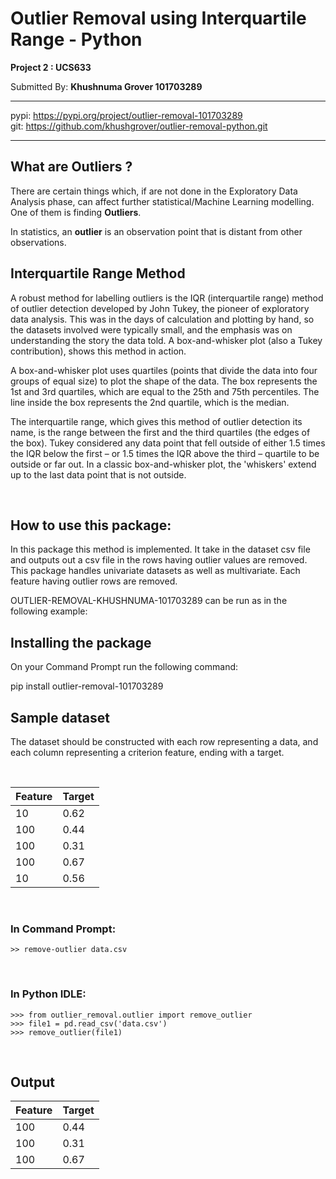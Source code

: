 # Outlier Removal using Interquartile Range - Python

**Project 2 : UCS633**


Submitted By: **Khushnuma Grover 101703289**

***
pypi: <https://pypi.org/project/outlier-removal-101703289>
<br>
git: <https://github.com/khushgrover/outlier-removal-python.git>
***

## What are Outliers ?

There are certain things which, if are not done in the Exploratory Data Analysis phase, can affect further statistical/Machine Learning modelling. One of them is finding **Outliers**.

In statistics, an **outlier** is an observation point that is distant from other observations.

## Interquartile Range Method

<p>A robust method for labelling outliers is the IQR (interquartile range) method of outlier detection developed by John Tukey, the pioneer of exploratory data analysis. This was in the days of calculation and plotting by hand, so the datasets involved were typically small, and the emphasis was on understanding the story the data told. A box-and-whisker plot (also a Tukey contribution), shows this method in action.</p>

<p>A box-and-whisker plot uses quartiles (points that divide the data into four groups of equal size) to plot the shape of the data. The box represents the 1st and 3rd quartiles, which are equal to the 25th and 75th percentiles. The line inside the box represents the 2nd quartile, which is the median.</p>

<p>The interquartile range, which gives this method of outlier detection its name, is the range between the first and the third quartiles (the edges of the box). Tukey considered any data point that fell outside of either 1.5 times the IQR below the first – or 1.5 times the IQR above the third – quartile to be outside or far out. In a classic box-and-whisker plot, the 'whiskers' extend up to the last data point that is not outside.</p>


<br>

## How to use this package:

In this package this method is implemented. It take in the dataset csv file and outputs out a csv file in the rows having outlier values are removed. This package handles univariate datasets as well as multivariate. Each feature having outlier rows are removed.

OUTLIER-REMOVAL-KHUSHNUMA-101703289  can be run as in the following example:

## Installing the package

On your Command Prompt run the following command:

pip install outlier-removal-101703289

## Sample dataset

The dataset should be constructed with each row representing a data, and each column representing a criterion feature, ending with a target.

<br>

Feature | Target
------- | ------
10 | 0.62
100 | 0.44
100 | 0.31
100 | 0.67
10 | 0.56

<br>

### In Command Prompt:
```
>> remove-outlier data.csv
```
<br>

### In Python IDLE:
```
>>> from outlier_removal.outlier import remove_outlier
>>> file1 = pd.read_csv('data.csv')
>>> remove_outlier(file1)
```

<br>

## Output


Feature | Target
------- | ------
100 | 0.44
100 | 0.31
100 | 0.67

<br>
